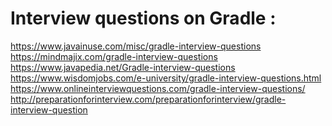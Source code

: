 # Interview questions on  Gradle :
https://www.javainuse.com/misc/gradle-interview-questions <br/>
https://mindmajix.com/gradle-interview-questions <br/>
https://www.javapedia.net/Gradle-interview-questions <br/>
https://www.wisdomjobs.com/e-university/gradle-interview-questions.html <br/>
https://www.onlineinterviewquestions.com/gradle-interview-questions/ <br/>
http://preparationforinterview.com/preparationforinterview/gradle-interview-question <br/>
